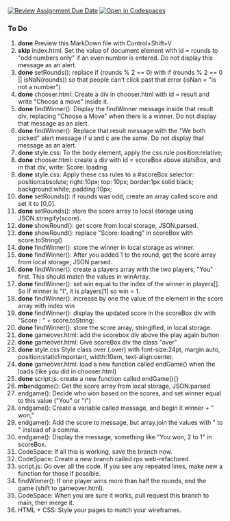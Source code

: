 [![Review Assignment Due Date](https://classroom.github.com/assets/deadline-readme-button-22041afd0340ce965d47ae6ef1cefeee28c7c493a6346c4f15d667ab976d596c.svg)](https://classroom.github.com/a/wtwLMGh9)
[![Open in Codespaces](https://classroom.github.com/assets/launch-codespace-2972f46106e565e64193e422d61a12cf1da4916b45550586e14ef0a7c637dd04.svg)](https://classroom.github.com/open-in-codespaces?assignment_repo_id=17264876)
### To Do

1. **done** Preview this MarkDown file with Control+Shift+V
1. **skip** index.html: Set the value of document element with id = rounds to "odd numbers only" if an even number is entered. Do not display this message as an alert.
1. **done** setRounds(): replace if (rounds % 2 == 0) with if (rounds % 2 == 0 || isNaN(rounds)) so that people can't click past that error (isNan = "is not a number")
1. **done** chooser.html: Create a div in chooser.html with id = result and write "Choose a move" inside it. 
1. **done** findWinner(): Display the findWinner message inside that result div, replacing "Choose a Move" when there is a winner. Do not display that message as an alert. 
1. **done** findWinner(): Replace that result message with the "We both picked" alert message if u and c are the same. Do not display that message as an alert. 
1. **done** style.css: To the body element, apply the css rule position:relative;
1. **done** chooser.html: create a div with id = scoreBox above statsBox, and in that div, write: Score: loading
1. **done** style.css: Apply these css rules to a #scoreBox selector: position:absolute; right:10px; top: 10px; border:1px solid black; background:white; padding:10px;
1. **done** setRounds(): if rounds was odd, create an array called score and set it to [0,0]. 
1. **done** setRounds(): store the score array to local storage using JSON.stringify(score).
1. **done** showRound(): get score from local storage, JSON.parsed.
1. **done** showRound(): replace "Score: loading" in scoreBox with score.toString()
1. **done** findWinner(): store the winner in local storage as winner.
1. **done** findWinner(): After you added 1 to the round, get the score array from local storage, JSON.parsed. 
1. **done** findWinner(): create a players array with the two players, "You" first. This should match the values in winArray. 
1. **done** findWinner(): set win equal to the index of the winner in players[]. So if winner is "I", it is players[1] so win = 1. 
1. **done** findWinner(): increase by one the value of the element in the score array with index win
1. **done** findWinner(): display the updated score in the scoreBox div with "Score : " + score.toString;
1. **done** findWinner(): store the score array, stringified, in local storage.
1. **done** gameover.html: add the scorebox div above the play again button
1. **done** gameover.html: Give scoreBox div the class "over" 
1. **done** style.css Style class over (.over) with font-size:24pt, margin:auto, position:static!important, width:10em, text-align:center.
1. **done** gameover.html: load a new function called endGame() when the <body> loads (like you did in chooser.html)
1. **done** script.js: create a new function called endGame(){}
1. **mb**endgame(): Get the score array from local storage, JSON.parsed
1. endgame(): Decide who won based on the scores, and set winner equal to this value ("You" or "I")
1. endgame(): Create a variable called message, and begin it winner + " won,"
1. endgame(): Add the score to message, but array.join the values with " to " instead of a comma. 
1. endgame(): Display the message, something like "You won, 2 to 1" in scoreBox. 
1. CodeSpace: If all this is working, save the branch now. 
1. CodeSpace: Create a new branch called rps web-refactored. 
1. script.js: Go over all the code.  If you see any repeated lines, make new a function for those if possible.  
1. findWinner(): If one player wins more than half the rounds, end the game (shift to gameover.html).
1. CodeSpace: When you are sure it works, pull request this branch to main, then merge it.  
1. HTML + CSS: Style your pages to match your wireframes. 